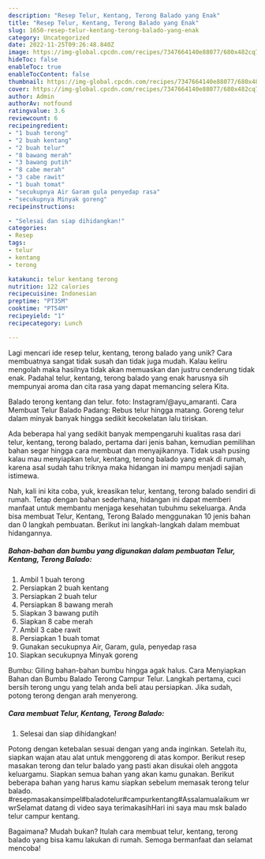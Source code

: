 ```yaml
---
description: "Resep Telur, Kentang, Terong Balado yang Enak"
title: "Resep Telur, Kentang, Terong Balado yang Enak"
slug: 1650-resep-telur-kentang-terong-balado-yang-enak
category: Uncategorized
date: 2022-11-25T09:26:48.840Z
image: https://img-global.cpcdn.com/recipes/7347664140e88077/680x482cq70/telur-kentang-terong-balado-foto-resep-utama.jpg
hideToc: false
enableToc: true
enableTocContent: false
thumbnail: https://img-global.cpcdn.com/recipes/7347664140e88077/680x482cq70/telur-kentang-terong-balado-foto-resep-utama.jpg
cover: https://img-global.cpcdn.com/recipes/7347664140e88077/680x482cq70/telur-kentang-terong-balado-foto-resep-utama.jpg
author: Admin
authorAv: notfound
ratingvalue: 3.6
reviewcount: 6
recipeingredient:
- "1 buah terong"
- "2 buah kentang"
- "2 buah telur"
- "8 bawang merah"
- "3 bawang putih"
- "8 cabe merah"
- "3 cabe rawit"
- "1 buah tomat"
- "secukupnya Air Garam gula penyedap rasa"
- "secukupnya Minyak goreng"
recipeinstructions:

- "Selesai dan siap dihidangkan!"
categories:
- Resep
tags:
- telur
- kentang
- terong

katakunci: telur kentang terong 
nutrition: 122 calories
recipecuisine: Indonesian
preptime: "PT35M"
cooktime: "PT54M"
recipeyield: "1"
recipecategory: Lunch

---
```





Lagi mencari ide resep telur, kentang, terong balado yang unik? Cara membuatnya sangat tidak susah dan tidak juga mudah. Kalau keliru mengolah maka hasilnya tidak akan memuaskan dan justru cenderung tidak enak. Padahal telur, kentang, terong balado yang enak harusnya sih mempunyai aroma dan cita rasa yang dapat memancing selera Kita.





Balado terong kentang dan telur. foto: Instagram/@ayu_amaranti. Cara Membuat Telur Balado Padang: Rebus telur hingga matang. Goreng telur dalam minyak banyak hingga sedikit kecokelatan lalu tiriskan.

Ada beberapa hal yang sedikit banyak mempengaruhi kualitas rasa dari telur, kentang, terong balado, pertama dari jenis bahan, kemudian pemilihan bahan segar hingga cara membuat dan menyajikannya. Tidak usah pusing kalau mau menyiapkan telur, kentang, terong balado yang enak di rumah, karena asal sudah tahu triknya maka hidangan ini mampu menjadi sajian istimewa.






Nah, kali ini kita coba, yuk, kreasikan telur, kentang, terong balado sendiri di rumah. Tetap dengan bahan sederhana, hidangan ini dapat memberi manfaat untuk membantu menjaga kesehatan tubuhmu sekeluarga. Anda bisa membuat Telur, Kentang, Terong Balado menggunakan 10 jenis bahan dan 0 langkah pembuatan. Berikut ini langkah-langkah dalam membuat hidangannya.

<!--inarticleads1-->

##### Bahan-bahan dan bumbu yang digunakan dalam pembuatan Telur, Kentang, Terong Balado:

1. Ambil 1 buah terong
1. Persiapkan 2 buah kentang
1. Persiapkan 2 buah telur
1. Persiapkan 8 bawang merah
1. Siapkan 3 bawang putih
1. Siapkan 8 cabe merah
1. Ambil 3 cabe rawit
1. Persiapkan 1 buah tomat
1. Gunakan secukupnya Air, Garam, gula, penyedap rasa
1. Siapkan secukupnya Minyak goreng


Bumbu: Giling bahan-bahan bumbu hingga agak halus. Cara Menyiapkan Bahan dan Bumbu Balado Terong Campur Telur. Langkah pertama, cuci bersih terong ungu yang telah anda beli atau persiapkan. Jika sudah, potong terong dengan arah menyerong. 

<!--inarticleads2-->

##### Cara membuat Telur, Kentang, Terong Balado:


1. Selesai dan siap dihidangkan!

Potong dengan ketebalan sesuai dengan yang anda inginkan. Setelah itu, siapkan wajan atau alat untuk menggoreng di atas kompor. Berikut resep masakan terong dan telur balado yang pasti akan disukai oleh anggota keluargamu. Siapkan semua bahan yang akan kamu gunakan. Berikut beberapa bahan yang harus kamu siapkan sebelum memasak terong telur balado. #resepmasakansimpel#baladotelur#campurkentang#Assalamualaikum wr wrSelamat datang di video saya terimakasihHari ini saya mau msk balado telur campur kentang. 

Bagaimana? Mudah bukan? Itulah cara membuat telur, kentang, terong balado yang bisa kamu lakukan di rumah. Semoga bermanfaat dan selamat mencoba!
